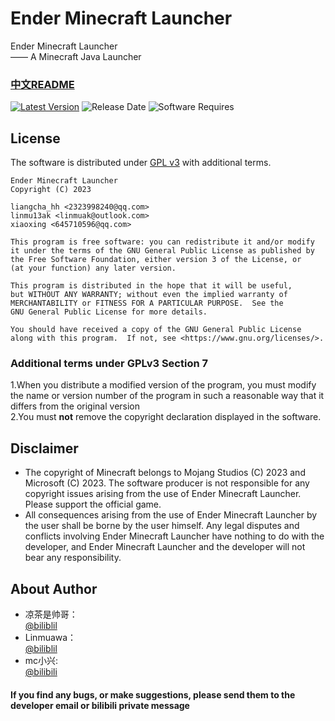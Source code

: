 # Ender Minecraft Launcher
Ender Minecraft Launcher<br>
—— A Minecraft Java Launcher

### [中文README](README.md)

[![Latest Version](https://img.shields.io/badge/%E6%9C%80%E6%96%B0%E7%89%88%E6%9C%AC-v0.0.0.1_beta-brightgreen)](https://github.com/liangcha385/EnderMinecraftLauncher/releases)
![Release Date](https://img.shields.io/badge/%E5%8F%91%E5%B8%83%E6%97%A5%E6%9C%9F-2023--02--26-brightgreen)
![Software Requires](https://img.shields.io/badge/%E8%BD%AF%E4%BB%B6%E9%9C%80%E6%B1%82-Java%2011-blue)

## License
The software is distributed under [GPL v3](https://www.gnu.org/licenses/gpl-3.0.html) with additional terms.

    Ender Minecraft Launcher
    Copyright (C) 2023  
    
    liangcha_hh <2323998240@qq.com>
    linmu13ak <linmuak@outlook.com>
    xiaoxing <645710596@qq.com>

    This program is free software: you can redistribute it and/or modify
    it under the terms of the GNU General Public License as published by
    the Free Software Foundation, either version 3 of the License, or
    (at your function) any later version.

    This program is distributed in the hope that it will be useful,
    but WITHOUT ANY WARRANTY; without even the implied warranty of
    MERCHANTABILITY or FITNESS FOR A PARTICULAR PURPOSE.  See the
    GNU General Public License for more details.

    You should have received a copy of the GNU General Public License
    along with this program.  If not, see <https://www.gnu.org/licenses/>.

### Additional terms under GPLv3 Section 7
1.When you distribute a modified version of the program, you must modify the name or version number of the program in such a reasonable way that it differs from the original version<br/>
2.You must <b>not</b> remove the copyright declaration displayed in the software.

## Disclaimer
- The copyright of Minecraft belongs to Mojang Studios (C) 2023 and Microsoft (C) 2023. The software producer is not responsible for any copyright issues arising from the use of Ender Minecraft Launcher. Please support the official game.
- All consequences arising from the use of Ender Minecraft Launcher by the user shall be borne by the user himself. Any legal disputes and conflicts involving Ender Minecraft Launcher have nothing to do with the developer, and Ender Minecraft Launcher and the developer will not bear any responsibility.

## About Author
- 凉茶是帅哥：<br/>
  [@biliblil](https://space.bilibili.com/676566905) <br/>
- Linmuawa：<br/>
  [@biliblil](https://space.bilibili.com/1757041761) <br/>
- mc小兴:<br/>
  [@bilibili](https://space.bilibili.com/2024358517)
#### If you find any bugs, or make suggestions, please send them to the developer email or bilibili private message
